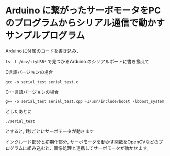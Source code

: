 # Arduino に繋がったサーボモータをPCのプログラムからシリアル通信で動かすサンプルプログラム

Arduino に付属のコードを書き込み、

`ls -l /dev/ttyUSB*` で見つかるArduino のシリアルポートに書き換えて

C言語バージョンの場合
```
gcc -o serial_test serial_test.c
```

C++言語バージョンの場合
```
g++ -o serial_test serial_test.cpp -I/usr/include/boost -lboost_system
```

としたあとに

```
./serial_test
```

とすると, 1秒ごとにサーボモータが動きます

インクルード部分と初期化部分, サーボモータを動かす関数をOpenCVなどのプログラムに組み込むと、画像処理と連携してサーボモータが動かせます。
